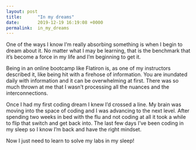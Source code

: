 ```yaml
---
layout: post
title:      "In my dreams"
date:       2019-12-19 16:19:08 +0000
permalink:  in_my_dreams
---
```



One of the ways I know I’m really absorbing something is when I begin to dream about it. No matter what I may be learning, that is the benchmark that it’s become a force in my life and I’m beginning to get it.

Being in an online bootcamp like Flatiron is, as one of my instructors described it, like being hit with a firehose of information. You are inundated daily with information and it can be overwhelming at first. There was so much thrown at me that I wasn’t processing all the nuances and the interconnections. 

Once I had my first coding dream I knew I’d crossed a line. My brain was moving into the space of coding and I was advancing to the next level. After spending two weeks in bed with the flu and not coding at all it took a while to flip that switch and get back into. The last few days I’ve been coding in my sleep so I know I’m back and have the right mindset.  

Now I just need to learn to solve my labs in my sleep!
